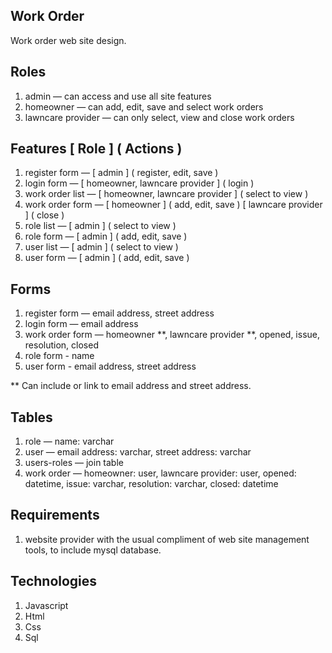 Work Order
----------
Work order web site design.

Roles
-----

1. admin — can access and use all site features
2. homeowner — can add, edit, save and select work orders
3. lawncare provider — can only select, view and close work orders

Features [ Role ] ( Actions )
-----------------------------

1. register form — [ admin ] ( register, edit, save )
2. login form — [ homeowner, lawncare provider ] ( login )
3. work order list — [ homeowner, lawncare provider ] ( select to view )
4. work order form — [ homeowner ] ( add, edit, save ) [ lawncare provider ] ( close )
5. role list — [ admin ] ( select to view )
6. role form — [ admin ] ( add, edit, save )
7. user list — [ admin ] ( select to view )
8. user form — [ admin ] ( add, edit, save )

Forms
-----

1. register form — email address, street address
2. login form — email address
3. work order form — homeowner **, lawncare provider **, opened, issue, resolution, closed
4. role form - name
5. user form - email address, street address

** Can include or link to email address and street address.

Tables
------

1. role — name: varchar
2. user — email address: varchar, street address: varchar
3. users-roles — join table
3. work order — homeowner: user, lawncare provider: user, opened: datetime, issue: varchar, resolution: varchar, closed: datetime

Requirements
------------

1. website provider with the usual compliment of web site management tools, to include mysql database.

Technologies
------------

1. Javascript
2. Html
3. Css
4. Sql
